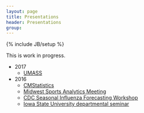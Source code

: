```yaml
---
layout: page
title: Presentations
header: Presentations
group: 
---
```

{% include JB/setup %}

This is work in progress. 

- 2017
  - [UMASS](https://github.com/jarad/UMASS2017/raw/master/JaradNiemi_ISU2016.pdf)
- 2016
  - [CMStatistics](https://github.com/jarad/CMSTAT2016/raw/master/JaradNiemi_CMSTAT2016.pdf)
  - [Midwest Sports Analytics Meeting](https://github.com/jarad/MwSAM2016/raw/master/JaradNiemi_MwSAM2016.pdf)
  - [CDC Seasonal Influenza Forecasting Workshop](https://github.com/jarad/CDC2016/raw/master/CDC2016.pdf)
  - [Iowa State University departmental seminar](https://github.com/jarad/ISU2016/raw/master/JaradNiemi_ISU2016.pdf)
